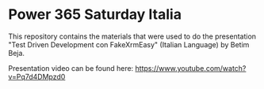 # Power 365 Saturday Italia
This repository contains the materials that were used to do the presentation "Test Driven Development con FakeXrmEasy" (Italian Language) by Betim Beja.

Presentation video can be found here: https://www.youtube.com/watch?v=Pq7d4DMpzd0 
